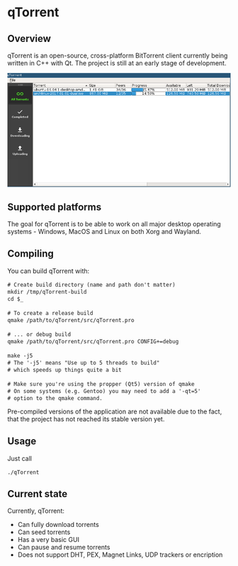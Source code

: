 # qTorrent

## Overview

qTorrent is an open-source, cross-platform BitTorrent client currently being written in C++ with Qt.
The project is still at an early stage of development.

![Alt text](screenshots/screenshot.png?raw=true "qTorrent screenshot")

## Supported platforms

The goal for qTorrent is to be able to work on all major desktop operating systems - Windows, MacOS and Linux on both Xorg and Wayland.

## Compiling

You can build qTorrent with:

	# Create build directory (name and path don't matter)
	mkdir /tmp/qTorrent-build
	cd $_

	# To create a release build
	qmake /path/to/qTorrent/src/qTorrent.pro

	# ... or debug build
	qmake /path/to/qTorrent/src/qTorrent.pro CONFIG+=debug

	make -j5
	# The '-j5' means "Use up to 5 threads to build"
	# which speeds up things quite a bit

	# Make sure you're using the propper (Qt5) version of qmake
	# On some systems (e.g. Gentoo) you may need to add a '-qt=5'
	# option to the qmake command.

Pre-compiled versions of the application are not available due to the fact, that the project has not reached its stable version yet.

## Usage

Just call

	./qTorrent

## Current state

Currently, qTorrent:
* Can fully download torrents
* Can seed torrents
* Has a very basic GUI
* Can pause and resume torrents
* Does not support DHT, PEX, Magnet Links, UDP trackers or encription
